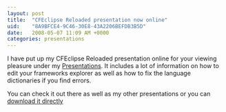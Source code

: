 ```yaml
---
layout: post
title:  "CFEclipse Reloaded presentation now online"
uid:	"8A9BFCE4-9C46-30E8-43A2206BEFDB3B5D"
date:   2008-05-07 11:09 AM +0000
categories: presentations
---
```

I have put up my CFEclipse Reloaded presentation online for your viewing pleasure under my <a href="/blog/page.cfm/presentations">Presentations</a>. It includes a lot of information on how to edit your frameworks explorer as well as how to fix the language dictionaries if you find errors.

You can check it out there as well as my other presentations or you can <a href="/blog/enclosures/CFEclipse_Reloaded_cfObjective.pdf">download it directly